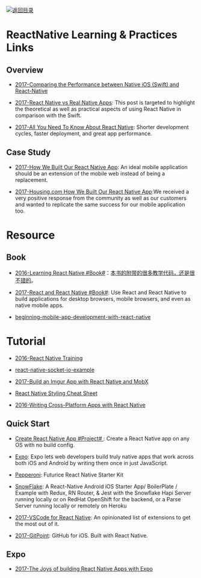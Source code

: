 [![返回目录](https://parg.co/UGo)](https://github.com/wxyyxc1992/Awesome-Links)

# ReactNative Learning & Practices Links

## Overview

* [2017-Comparing the Performance between Native iOS (Swift) and React-Native](https://medium.com/the-react-native-log/comparing-the-performance-between-native-ios-swift-and-react-native-7b5490d363e2#.azcqq063o)

- [2017-React Native vs Real Native Apps](https://parg.co/U6A): This post is targeted to highlight the theoretical as well as practical aspects of using React Native in comparison with the Swift.

* [2017-All You Need To Know About React Native](https://parg.co/U1R): Shorter development cycles, faster deployment, and great app performance.

## Case Study

* [2017-How We Built Our React Native App](https://parg.co/bDM): An ideal mobile application should be an extension of the mobile web instead of being a replacement.

* [2017-Housing.com How We Built Our React Native App](https://parg.co/bDM):We received a very positive response from the community as well as our customers and wanted to replicate the same success for our mobile application too.

# Resource

## Book

* [2016-Learning React Native #Book#](https://www.safaribooksonline.com/library/view/learning-react-native/9781491929049/preface01.html#idp116000)：[本书的附带的很多教学代码，还是很不错的](https://github.com/bonniee/learning-react-native)。

* [2017-React and React Native #Book#](https://parg.co/beh): Use React and React Native to build applications for desktop browsers, mobile browsers, and even as native mobile apps.

* [beginning-mobile-app-development-with-react-native](https://leanpub.com/beginning-mobile-app-development-with-react-native?a=0_dCaHBbnEiR_Uy2Ihm_Wk)

# Tutorial

* [2016-React Native Training](https://unbug.gitbooks.io/react-native-training/content/)

* [react-native-socket-io-example](https://github.com/vinnyoodles/react-native-socket-io-example)

* [2017-Build an Imgur App with React Native and MobX](http://school.shoutem.com/lectures/build-simple-imgur-client-react-native/)

* [React Native Styling Cheat Sheet](https://github.com/vhpoet/react-native-styling-cheat-sheet#text)

- [2016-Writing Cross-Platform Apps with React Native](https://www.infoq.com/articles/react-native-introduction)

## Quick Start

* [Create React Native App #Project# ](http://6me.us/PIszU): Create a React Native app on any OS with no build config.

* [Expo](https://expo.io/): Expo lets web developers build truly native apps that work across both iOS and Android by writing them once in just JavaScript.

* [Pepperoni](https://github.com/futurice/pepperoni-app-kit): Futurice React Native Starter Kit

* [SnowFlake](https://github.com/bartonhammond/snowflake): A React-Native Android iOS Starter App/ BoilerPlate / Example with Redux, RN Router, & Jest with the Snowflake Hapi Server running locally or on RedHat OpenShift for the backend, or a Parse Server running locally or remotely on Heroku

* [2017-VSCode for React Native](https://medium.com/@Kelset/vscode-for-react-native-526ec4a368ce): An opinionated list of extensions to get the most out of it.

* [2017-GitPoint](https://github.com/gitpoint/git-point): GitHub for iOS. Built with React Native.

## Expo

* [2017-The Joys of building React Native Apps with Expo](http://t.cn/RHuAZzN)
